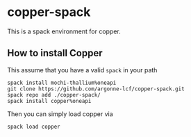 # copper-spack

This is a spack environment for copper.


## How to install Copper

This assume that you have a valid `spack` in your path

```
spack install mochi-thallium%oneapi
git clone https://github.com/argonne-lcf/copper-spack.git
spack repo add ./copper-spack/
spack install copper%oneapi
```


Then you can simply load copper  via

```
spack load copper
```
